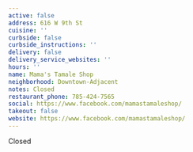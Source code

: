 ```yaml
---
active: false
address: 616 W 9th St
cuisine: ''
curbside: false
curbside_instructions: ''
delivery: false
delivery_service_websites: ''
hours: ''
name: Mama's Tamale Shop
neighborhood: Downtown-Adjacent
notes: Closed
restaurant_phone: 785-424-7565
social: https://www.facebook.com/mamastamaleshop/
takeout: false
website: https://www.facebook.com/mamastamaleshop/
---
```


Closed